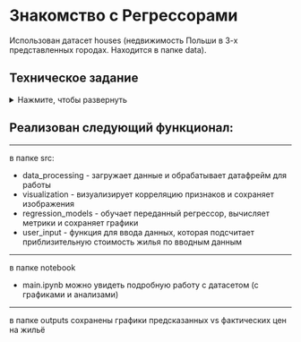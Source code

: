# Знакомство с Регрессорами

Использован датасет houses (недвижимость Польши в 3-х представленных городах. Находится в папке data).

## Техническое задание

<details>
  <summary>Нажмите, чтобы развернуть</summary>
  
  Реализовать минимум 5 регрессоров, сравнить метрики между собой, выбрать лучший для Вашего датасета. Можно использовать любой свой датасет.

    Регрессоры:
    ✓ Регрессор Gradient Boosting.
    ✓ Регрессор LGBM.
    ✓ Экстремальный градиентный бустинг.
    ✓ Регрессор Extra Trees.
    ✓ Регрессор случайного леса. 
    ✓ Регрессор CatBoost.
    ✓ Регрессор AdaBoost.
    ✓ Регрессия Лассо.	
    ✓ Гребневая регрессия. 
    ✓ Байесовская регрессия.
    ✓ Линейная регрессия.
    ✓ Регрессор Губера.
    ✓ Регрессор дерева решений.
    ✓ Ортогональный поиск соответствия.
    ✓ Пассивно-агрессивный регрессор. 
    ✓ Регрессор K-ближайших соседей.
    ✓ Фиктивный регрессор.
    ✓ Elastic Net.
    ✓ Ансамбль регрессоров.

</details>

## Реализован следующий функционал:

----

  в папке src:
  
  - data_processing - загружает данные и обрабатывает датафрейм для работы
  - visualization - визуализирует корреляцию признаков и сохраняет изображения
  - regression_models - обучает переданный регрессор, вычисляет метрики и сохраняет графики
  - user_input - функция для ввода данных, которая подсчитает приблизительную стоимость жилья по вводным данным

----

в папке notebook

  - main.ipynb
  можно увидеть подробную работу с датасетом (с графиками и анализами)

----

в папке outputs сохранены графики предсказанных vs фактических цен на жильё
